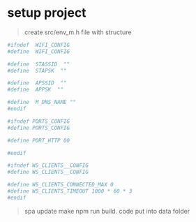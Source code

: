 # setup project

>create src/env_m.h file with structure

```sh
#ifndef  WIFI_CONFIG
#define  WIFI_CONFIG

#define  STASSID  ""
#define  STAPSK  ""

#define  APSSID  ""
#define  APPSK  ""

#define  M_DNS_NAME ""
#endif
```

```sh
#ifndef PORTS_CONFIG
#define PORTS_CONFIG

#define PORT_HTTP 00 

#endif
```

```sh
#ifndef WS_CLIENTS__CONFIG
#define WS_CLIENTS__CONFIG

#define WS_CLIENTS_CONNECTED_MAX 0 
#define WS_CLIENTS_TIMEOUT 1000 * 60 * 3
#endif
```

>spa update make npm run build. code put into data folder